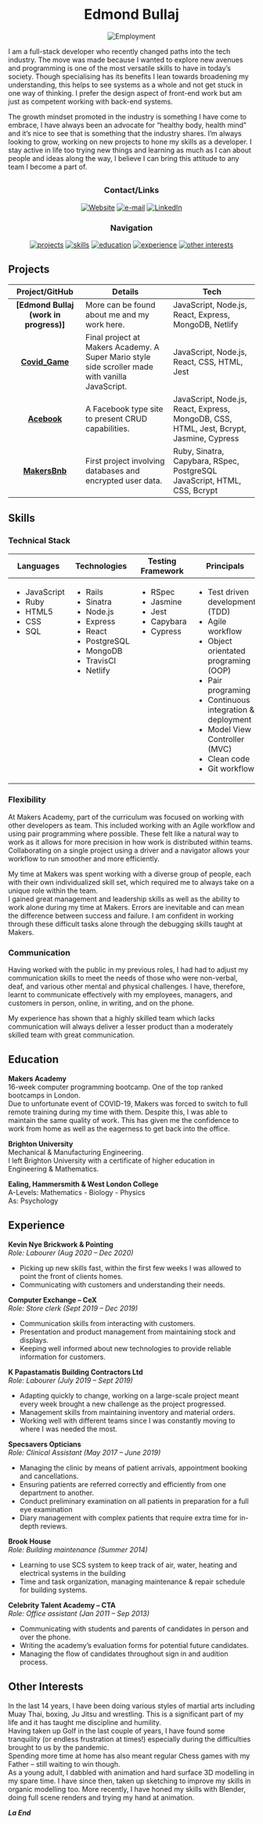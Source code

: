 <div align="center">

# Edmond Bullaj

![Employment](https://img.shields.io/badge/Employment_Status-Searching-red)

<div align="left">

I am a full-stack developer who recently changed paths into the tech industry. The move was made because I wanted to explore new avenues and programming is one of the most versatile skills to have in today’s society. Though specialising has its benefits I lean towards broadening my understanding, this helps to see systems as a whole and not get stuck in one way of thinking. I prefer the design aspect of front-end work but am just as competent working with back-end systems.

The growth mindset promoted in the industry is something I have come to embrace, I have always been an advocate for “healthy body, health mind” and it’s nice to see that is something that the industry shares. I’m always looking to grow, working on new projects to hone my skills as a developer. I stay active in life too trying new things and learning as much as I can about people and ideas along the way, I believe I can bring this attitude to any team I become a part of.


</div>

<h2>

### Contact/Links

[![Website]](https://edmondbullaj.netlify.app/)
[![e-mail]](mailto:edmond.b@hotmail.co.uk)
[![LinkedIn]](https://www.linkedin.com/in/edmond-bullaj-2402a811a/)

### Navigation

[![projects](https://img.shields.io/badge/-Projects-red?style=for-the-badge)](#projects)
[![skills](https://img.shields.io/badge/-Skills-red?style=for-the-badge)](#skills)
[![education](https://img.shields.io/badge/-Education-red?style=for-the-badge)](#education)
[![experience](https://img.shields.io/badge/-Experience-red?style=for-the-badge)](#experience)
[![other interests](https://img.shields.io/badge/-Other_Interests-red?style=for-the-badge)](#other-interests)

</div>

</h2>

## Projects

| Project/GitHub          | Details                                                                                         | Tech                                |
| :---------------------: | ----------------------------------------------------------------------------------------------- | ----------------------------------- |
| **[Edmond Bullaj (work in progress)]** | More can be found about me and my work here. | JavaScript, Node.js, React, Express, MongoDB, Netlify |
| **[Covid_Game]** | Final project at Makers Academy. A Super Mario style side scroller made with vanilla JavaScript. | JavaScript, Node.js, React, CSS, HTML, Jest |
| **[Acebook]** | A Facebook type site to present CRUD capabilities. | JavaScript, Node.js, React, Express, MongoDB, CSS, HTML, Jest, Bcrypt, Jasmine, Cypress |
| **[MakersBnb]** | First project involving databases and encrypted user data. | Ruby, Sinatra, Capybara, RSpec, PostgreSQL JavaScript, HTML, CSS, Bcrypt |

## Skills

### Technical Stack

<table>
  <thead>
    <tr>
      <th>Languages</th>
      <th>Technologies</th>
      <th>Testing Framework</th>
      <th>Principals</th>
      <th>Other Technologies</th>
    </tr>
  </thead>
  <tbody>
    <tr>
      <td style="vertical-align: top">
        <ul>
          <li>JavaScript</li>
          <li>Ruby</li>
          <li>HTML5</li>
          <li>CSS</li>
          <li>SQL</li>
        </ul>
      </td>
      <td style="vertical-align: top">
        <ul>
          <li>Rails</li>
          <li>Sinatra</li>
          <li>Node.js</li>
          <li>Express</li>
          <li>React</li>
          <li>PostgreSQL</li>
          <li>MongoDB</li>
          <li>TravisCI</li>
          <li>Netlify</li>
        </ul>
      </td>
      <td style="vertical-align: top">
        <ul>
          <li>RSpec</li>
          <li>Jasmine</li>
          <li>Jest</li>
          <li>Capybara</li>
          <li>Cypress</li>
        </ul>
      </td>
      <td style="vertical-align: top">
        <ul>
          <li>Test driven development (TDD)</li>
          <li>Agile workflow</li>
          <li>Object orientated programing (OOP)</li>
          <li>Pair programing</li>
          <li>Continuous integration & deployment</li>
          <li>Model View Controller (MVC)</li>
          <li>Clean code</li>
          <li>Git workflow</li>
        </ul>
      </td>
      <td style="vertical-align: top">
        <ul>
          <li>Git</li>
          <li>MongoDB</li>
          <li>PostgreSQL</li>
          <li>Blender</li>
          <li>Unity</li>
        </ul>
      </td>
    </tr>
  </tbody>
</table>

### Flexibility   
At Makers Academy, part of the curriculum was focused on working with other developers as team. This included working with an Agile workflow and using pair programming where possible. These felt like a natural way to work as it allows for more precision in how work is distributed within teams. Collaborating on a single project using a driver and a navigator allows your workflow to run smoother and more efficiently.  

My time at Makers was spent working with a diverse group of people, each with their own individualized skill set, which required me to always take on a unique role within the team.  
I gained great management and leadership skills as well as the ability to work alone during my time at Makers. Errors are inevitable and can mean the difference between success and failure. I am confident in working through these difficult tasks alone through the debugging skills taught at Makers.            

### Communication   
Having worked with the public in my previous roles, I had had to adjust my communication skills to meet the needs of those who were non-verbal, deaf, and various other mental and physical challenges. I have, therefore, learnt to communicate effectively with my employees, managers, and customers in person, online, in writing, and on the phone.   

My experience has shown that a highly skilled team which lacks communication will always deliver a lesser product than a moderately skilled team with great communication.     

## Education

**Makers Academy**   
16-week computer programming bootcamp. One of the top ranked bootcamps in London.  
Due to unfortunate event of COVID-19, Makers was forced to switch to full remote training during my time with them. Despite this, I was able to maintain the same quality of work. This has given me the confidence to work from home as well as the eagerness to get back into the office.

**Brighton University**   
Mechanical & Manufacturing Engineering.   
I left Brighton University with a certificate of higher education in Engineering & Mathematics.

**Ealing, Hammersmith & West London College**    
A-Levels: Mathematics - Biology - Physics    
As: Psychology

## Experience

**Kevin Nye Brickwork & Pointing**    
*Role: Labourer (Aug 2020 – Dec 2020)*
* Picking up new skills fast, within the first few weeks I was allowed to point the front of clients homes.
* Communicating with customers and understanding their needs.

**Computer Exchange – CeX**   
*Role: Store clerk (Sept 2019 – Dec 2019)*
* Communication skills from interacting with customers.
* Presentation and product management from maintaining stock and displays.
* Keeping well informed about new technologies to provide reliable information for customers.

**K Papastamatis Building Contractors Ltd**   
*Role: Labourer (July 2019 – Sept 2019)*
* Adapting quickly to change, working on a large-scale project meant every week brought a new challenge as the project progressed.
* Management skills from maintaining inventory and material orders.
* Working well with different teams since I was constantly moving to where I was needed the most.

**Specsavers Opticians**   
*Role: Clinical Assistant (May 2017 – June 2019)*
* Managing the clinic by means of patient arrivals, appointment booking and cancellations.
* Ensuring patients are referred correctly and efficiently from one department to another.
* Conduct preliminary examination on all patients in preparation for a full eye examination
* Diary management with complex patients that require extra time for in-depth reviews.

**Brook House**   
*Role: Building maintenance (Summer 2014)*
* Learning to use SCS system to keep track of air, water, heating and electrical systems in the building
* Time and task organization, managing maintenance & repair schedule for building systems.

**Celebrity Talent Academy – CTA**       
*Role: Office assistant (Jan 2011 – Sep 2013)*
* Communicating with students and parents of candidates in person and over the phone.
* Writing the academy’s evaluation forms for potential future candidates.
* Managing the flow of candidates throughout sign in and audition process.

## Other Interests

In the last 14 years, I have been doing various styles of martial arts including Muay Thai, boxing, Ju Jitsu and wrestling. This is a significant part of my life and it has taught me discipline and humility.   
Having taken up Golf in the last couple of years, I have found some tranquility (or endless frustration at times!) especially during the difficulties brought to us by the pandemic.  
Spending more time at home has also meant regular Chess games with my Father – still waiting to win though.    
As a young adult, I dabbled with animation and hard surface 3D modelling in my spare time. I have since then, taken up sketching to improve my skills in organic modelling too. More recently, I have honed my skills with Blender, doing full scene renders and trying my hand at animation.

**_La End_**

<!-- Project Links -->

[Covid_Game]: https://github.com/edmond-b/Covid_Game
[Acebook]: https://github.com/edmond-b/acebook-NO-de-Problem
[MakersBnb]: https://github.com/edmond-b/Makersbnb
[Edmond Bullaj (personal website)]: https://github.com/edmond-b/website

<!-- Badge Links -->

[Website]: https://img.shields.io/badge/Website-grey?style=for-the-badge&logo=React&logoColor=red
[linkedIn]: https://img.shields.io/badge/LinkedIn-blue?style=for-the-badge&logo=linkedin
[e-mail]: https://img.shields.io/badge/email-orange?style=for-the-badge&logo=gmail&logoColor=white
